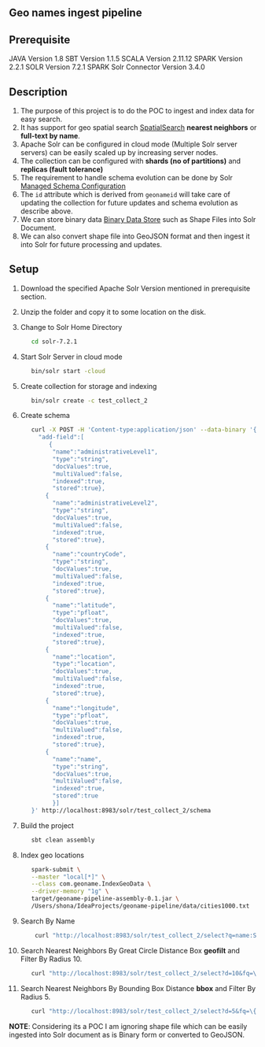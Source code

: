 ## Geo names ingest pipeline


## Prerequisite
JAVA Version 1.8
SBT Version 1.1.5
SCALA Version 2.11.12
SPARK Version 2.2.1
SOLR Version 7.2.1
SPARK Solr Connector Version 3.4.0

## Description
1. The purpose of this project is to do the POC to ingest and index data for easy search.
2. It has support for geo spatial search [SpatialSearch] **nearest neighbors** or **full-text by name**.
3. Apache Solr can be configured in cloud mode (Multiple Solr server servers) can be easily scaled up by increasing server nodes.
4. The collection can be configured with **shards (no of partitions)** and **replicas (fault tolerance)**
5. The requirement to handle schema evolution can be done by Solr [Managed Schema Configuration]
6. The `id` attribute which is derived from `geonameid` will take care of updating the collection for future updates and schema evolution as describe above.
7. We can store binary data [Binary Data Store] such as Shape Files into Solr Document.
8. We can also convert shape file into GeoJSON format and then ingest it into Solr for future processing and updates.


## Setup
1. Download the specified Apache Solr Version mentioned in prerequisite section.
2. Unzip the folder and copy it to some location on the disk.
3. Change to Solr Home Directory
    ```bash
       cd solr-7.2.1 
    ```
4. Start Solr Server in cloud mode
    ```bash
       bin/solr start -cloud
    ```
5. Create collection for storage and indexing
    ```bash
       bin/solr create -c test_collect_2
    ```
6. Create schema
    ```bash
       curl -X POST -H 'Content-type:application/json' --data-binary '{
         "add-field":[
            {
             "name":"administrativeLevel1",
             "type":"string",
             "docValues":true,
             "multiValued":false,
             "indexed":true,
             "stored":true},
           {
             "name":"administrativeLevel2",
             "type":"string",
             "docValues":true,
             "multiValued":false,
             "indexed":true,
             "stored":true},
           {
             "name":"countryCode",
             "type":"string",
             "docValues":true,
             "multiValued":false,
             "indexed":true,
             "stored":true},
           {
             "name":"latitude",
             "type":"pfloat",
             "docValues":true,
             "multiValued":false,
             "indexed":true,
             "stored":true},
           {
             "name":"location",
             "type":"location",
             "docValues":true,
             "multiValued":false,
             "indexed":true,
             "stored":true},
           {
             "name":"longitude",
             "type":"pfloat",
             "docValues":true,
             "multiValued":false,
             "indexed":true,
             "stored":true},
           {
             "name":"name",
             "type":"string",
             "docValues":true,
             "multiValued":false,
             "indexed":true,
             "stored":true
             }]
       }' http://localhost:8983/solr/test_collect_2/schema
    ```

7. Build the project
    ```bash
       sbt clean assembly
    ```
8. Index geo locations
    ```bash
       spark-submit \
       --master "local[*]" \
       --class com.geoname.IndexGeoData \
       --driver-memory "1g" \
       target/geoname-pipeline-assembly-0.1.jar \
       /Users/shona/IdeaProjects/geoname-pipeline/data/cities1000.txt
    ```
9. Search By Name
   ```bash
       curl "http://localhost:8983/solr/test_collect_2/select?q=name:Saint-*"
   ```
10. Search Nearest Neighbors By Great Circle Distance Box **geofilt** and Filter By Radius 10.
    ```bash
       curl "http://localhost:8983/solr/test_collect_2/select?d=10&fq=\{!geofilt%20sfield=location\}&pt=47.10247,5.26556&q=*:*&sfield=location"
     ```
12. Search Nearest Neighbors By Bounding Box Distance **bbox** and Filter By Radius 5.
    ```bash
       curl "http://localhost:8983/solr/test_collect_2/select?d=5&fq=\{\!bbox%20sfield=location\}&pt=47.10247,5.26556&q=*:*&sfield=location"
     ```

**NOTE**: Considering its a POC I am ignoring shape file which can be easily ingested into Solr document as is Binary form or converted to GeoJSON.

[Managed Schema Configuration]:https://lucene.apache.org/solr/guide/7_2/schema-factory-definition-in-solrconfig.html#solr-uses-managed-schema-by-default
[SpatialSearch]: https://lucene.apache.org/solr/guide/7_2/spatial-search.html#SpatialSearch-RPT
[Binary Data Store]: https://lucene.apache.org/solr/guide/6_6/field-types-included-with-solr.html
